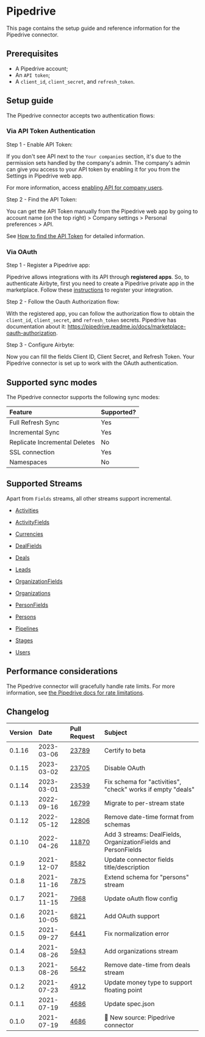 # Pipedrive

This page contains the setup guide and reference information for the Pipedrive connector.

## Prerequisites

* A Pipedrive account;
* An `API token`;
* A `client_id`, `client_secret`, and `refresh_token`. 

## Setup guide

The Pipedrive connector accepts two authentication flows:

### Via API Token Authentication

Step 1 - Enable API Token:

If you don't see API next to the `Your companies` section, it's due to the permission sets handled by the company's admin. The company's admin can give you access to your API token by enabling it for you from the Settings in Pipedrive web app.

For more information, access [enabling API for company users](https://pipedrive.readme.io/docs/enabling-api-for-company-users).


Step 2 - Find the API Token:

You can get the API Token manually from the Pipedrive web app by going to account name (on the top right) > Company settings > Personal preferences > API.

See [How to find the API Token](https://pipedrive.readme.io/docs/how-to-find-the-api-token) for detailed information.

### Via OAuth

Step 1 - Register a Pipedrive app:

Pipedrive allows integrations with its API through **registered apps**. So, to authenticate Airbyte, first you need to create a Pipedrive private app in the marketplace. Follow these [instructions](https://pipedrive.readme.io/docs/marketplace-registering-the-app) to register your integration.

Step 2 - Follow the Oauth Authorization flow:

With the registered app, you can follow the authorization flow to obtain the `client_id`, `client_secret`, and `refresh_token` secrets. Pipedrive has documentation about it: https://pipedrive.readme.io/docs/marketplace-oauth-authorization.

Step 3 - Configure Airbyte:

Now you can fill the fields Client ID, Client Secret, and Refresh Token. Your Pipedrive connector is set up to work with the OAuth authentication.

## Supported sync modes

The Pipedrive connector supports the following sync modes:

| Feature                       | Supported? |
| :---------------------------- | :--------- |
| Full Refresh Sync             | Yes        |
| Incremental Sync              | Yes        |
| Replicate Incremental Deletes | No         |
| SSL connection                | Yes        |
| Namespaces                    | No         |


## Supported Streams

Apart from `Fields` streams, all other streams support incremental.

* [Activities](https://developers.pipedrive.com/docs/api/v1/Activities#getActivities)

* [ActivityFields](https://developers.pipedrive.com/docs/api/v1/ActivityFields#getActivityFields)

* [Currencies](https://developers.pipedrive.com/docs/api/v1/Currencies#getCurrencies)

* [DealFields](https://developers.pipedrive.com/docs/api/v1/DealFields#getDealFields)

* [Deals](https://developers.pipedrive.com/docs/api/v1/Deals#getDeals)

* [Leads](https://developers.pipedrive.com/docs/api/v1/Leads#getLeads)

* [OrganizationFields](https://developers.pipedrive.com/docs/api/v1/OrganizationFields#getOrganizationFields)

* [Organizations](https://developers.pipedrive.com/docs/api/v1/Organizations#getOrganizations)

* [PersonFields](https://developers.pipedrive.com/docs/api/v1/PersonFields#getPersonFields)

* [Persons](https://developers.pipedrive.com/docs/api/v1/Persons#getPersons)

* [Pipelines](https://developers.pipedrive.com/docs/api/v1/Pipelines#getPipelines)

* [Stages](https://developers.pipedrive.com/docs/api/v1/Stages#getStages)

* [Users](https://developers.pipedrive.com/docs/api/v1/Users#getUsers)

## Performance considerations

The Pipedrive connector will gracefully handle rate limits. For more information, see [the Pipedrive docs for rate limitations](https://pipedrive.readme.io/docs/core-api-concepts-rate-limiting).

## Changelog

| Version | Date       | Pull Request                                             | Subject                                                        |
| :------ | :--------- | :------------------------------------------------------- | :------------------------------------------------------------- |
| 0.1.16  | 2023-03-06 | [23789](https://github.com/airbytehq/airbyte/pull/23789) | Certify to beta                                                |
| 0.1.15  | 2023-03-02 | [23705](https://github.com/airbytehq/airbyte/pull/23705) | Disable OAuth                                                  |
| 0.1.14  | 2023-03-01 | [23539](https://github.com/airbytehq/airbyte/pull/23539) | Fix schema for "activities", "check" works if empty "deals"    |
| 0.1.13  | 2022-09-16 | [16799](https://github.com/airbytehq/airbyte/pull/16799) | Migrate to per-stream state                                    |
| 0.1.12  | 2022-05-12 | [12806](https://github.com/airbytehq/airbyte/pull/12806) | Remove date-time format from schemas                           |
| 0.1.10  | 2022-04-26 | [11870](https://github.com/airbytehq/airbyte/pull/11870) | Add 3 streams: DealFields, OrganizationFields and PersonFields |
| 0.1.9   | 2021-12-07 | [8582](https://github.com/airbytehq/airbyte/pull/8582)   | Update connector fields title/description                      |
| 0.1.8   | 2021-11-16 | [7875](https://github.com/airbytehq/airbyte/pull/7875)   | Extend schema for "persons" stream                             |
| 0.1.7   | 2021-11-15 | [7968](https://github.com/airbytehq/airbyte/pull/7968)   | Update oAuth flow config                                       |
| 0.1.6   | 2021-10-05 | [6821](https://github.com/airbytehq/airbyte/pull/6821)   | Add OAuth support                                              |
| 0.1.5   | 2021-09-27 | [6441](https://github.com/airbytehq/airbyte/pull/6441)   | Fix normalization error                                        |
| 0.1.4   | 2021-08-26 | [5943](https://github.com/airbytehq/airbyte/pull/5943)   | Add organizations stream                                       |
| 0.1.3   | 2021-08-26 | [5642](https://github.com/airbytehq/airbyte/pull/5642)   | Remove date-time from deals stream                             |
| 0.1.2   | 2021-07-23 | [4912](https://github.com/airbytehq/airbyte/pull/4912)   | Update money type to support floating point                    |
| 0.1.1   | 2021-07-19 | [4686](https://github.com/airbytehq/airbyte/pull/4686)   | Update spec.json                                               |
| 0.1.0   | 2021-07-19 | [4686](https://github.com/airbytehq/airbyte/pull/4686)   | 🎉 New source: Pipedrive connector                             |

